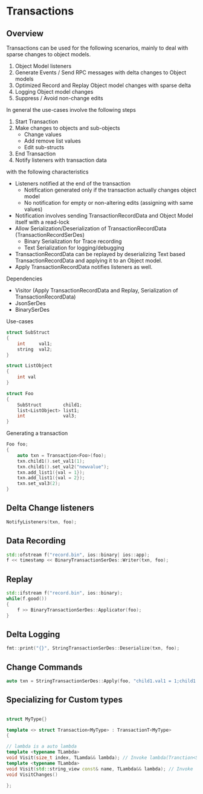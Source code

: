 # Transactions

## Overview

Transactions can be used for the following scenarios, mainly to deal with sparse changes to object models.

1. Object Model listeners
2. Generate Events / Send RPC messages with delta changes to Object models
3. Optimized Record and Replay Object model changes with sparse delta
4. Logging Object model changes
5. Suppress / Avoid non-change edits

In general the use-cases involve the following steps

1. Start Transaction
2. Make changes to objects and sub-objects
   - Change values
   - Add remove list values
   - Edit sub-structs
3. End Transaction
4. Notify listeners with transaction data

with the following characteristics

- Listeners notified at the end of the transaction
  - Notification generated only if the transaction actually changes object model
  - No notification for empty or non-altering edits (assigning with same values)
- Notification involves sending TransactionRecordData and Object Model itself with a read-lock
- Allow Serialization/Deserialization of TransactionRecordData (TransactionRecordSerDes)
  - Binary Serialization for Trace recording
  - Text Serialization for logging/debugging
- TransactionRecordData can be replayed by deserializing Text based TransactionRecordData and applying it to an Object
  model.
- Apply TransactionRecordData notifies listeners as well.

Dependencies

- Visitor (Apply TransactionRecordData and Replay, Serialization of TransactionRecordData)
- JsonSerDes
- BinarySerDes

Use-cases

```c++
struct SubStruct
{
    int     val1;
    string  val2;
}

struct ListObject
{
    int val
}

struct Foo
{
    SubStruct        child1;
    list<ListObject> list1;
    int              val3;
}
```

Generating a transaction

```c++
Foo foo;
{
    auto txn = Transaction<Foo>(foo);
    txn.child1().set_val1(1);
    txn.child1().set_val2("newvalue");
    txn.add_list1({val = 1});
    txn.add_list1({val = 2});
    txn.set_val3(2);
}
```

## Delta Change listeners

```c++
NotifyListeners(txn, foo);
```

## Data Recording

```c++
std::ofstream f("record.bin", ios::binary| ios::app);
f << timestamp << BinaryTransactionSerDes::Writer(txn, foo);
```

## Replay

```c++
std::ifstream f("record.bin", ios::binary);
while(f.good())
{
    f >> BinaryTransactionSerDes::Applicator(foo);
}
```

## Delta Logging

```c++
fmt::print("{}", StringTransactionSerDes::Deserialize(txn, foo);
```

## Change Commands

```c++
auto txn = StringTransactionSerDes::Apply(foo, "child1.val1 = 1;child1.val2 = \"newvalue\";child1.list1:add[0] = {val: 1}; child1.list1:add[0]= {val: 2};val3 = 2");
```

## Specializing for Custom types

```C++

struct MyType{}

template <> struct Transaction<MyType> : TransactionT<MyType>
{

// lambda is a auto lambda
template <typename TLambda>
void Visit(size_t index, TLamda&& lambda); // Invoke lambda(Tranction<SubType>) based on given index
template <typename TLambda>
void Visit(std::string_view const& name, TLambda&& lambda); // Invoke  lambda(Tranction<SubType>) based on given name
void VisitChanges()

};


```
